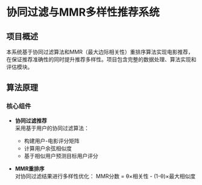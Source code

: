 # 协同过滤与MMR多样性推荐系统

## 项目概述
本系统基于协同过滤算法和MMR（最大边际相关性）重排序算法实现电影推荐，在保证推荐准确性的同时提升推荐多样性。项目包含完整的数据处理、算法实现和评估模块。

## 算法原理
### 核心组件
- **协同过滤推荐**  
  采用基于用户的协同过滤算法：
  - 构建用户-电影评分矩阵
  - 计算用户余弦相似度
  - 基于相似用户预测目标用户评分

- **MMR重排序**  
  对协同过滤结果进行多样性优化：
  MMR分数 = θ×相关性 - (1-θ)×最大相似度
